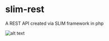 # slim-rest
A REST API created via SLIM framework in php

![alt text](https://avatars.githubusercontent.com/u/11195762?s=200&v=4)

